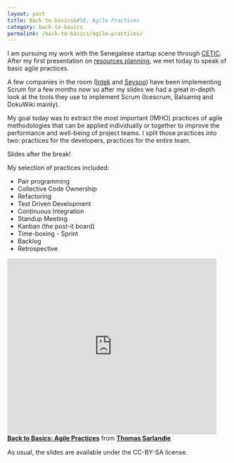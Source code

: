 ```yaml
---
layout: post
title: Back to basics&#58; Agile Practices
category: back-to-basics
permalink: /back-to-basics/agile-practices/
---
```


I am pursuing my work with the Senegalese startup scene through [CETIC]. After my first presentation on [resources planning][resourceplanning], we met today to speak of basic agile practices.

A few companies in the room ([Intek][intek] and [Seysoo][seysoo]) have been implementing Scrum for a few months now so after my slides we had a great in-depth look at the tools they use to implement Scrum (Icescrum, Balsamiq and DokuWiki mainly).

My goal today was to extract the most important (IMHO) practices of agile methodologies that can be applied individually or together to improve the performance and well-being of project teams. I split those practices into two: practices for the developers, practices for the entire team.

Slides after the break!

<!-- more -->

My selection of practices included:

 * Pair programming
 * Collective Code Ownership
 * Refactoring
 * Test Driven Development
 * Continuous Integration
 * Standup Meeting
 * Kanban (the post-it board)
 * Time-boxing - Sprint
 * Backlog
 * Retrospective

<iframe src="http://www.slideshare.net/slideshow/embed_code/17825448" width="476" height="400" frameborder="0" marginwidth="0" marginheight="0" scrolling="no">&nbsp;</iframe>

<div style="margin-bottom:15px">
  <strong> <a href="http://www.slideshare.net/sarfata/back-to-basics-agile-practices" title="Back to Basics: Agile Practices" target="_blank">Back to Basics: Agile Practices</a></strong> from
  <strong><a href="http://www.slideshare.net/sarfata" target="_blank">Thomas Sarlandie</a></strong>
</div>

As usual, the slides are available under the CC-BY-SA license.

[intek]: http://www.inteksoftware.com/
[seysoo]: http://www.seysoo.com/
[cetic]: http://cticdakar.com/
[resourceplanning]: /back-to-basics/resource-planning/
